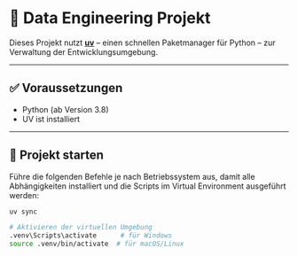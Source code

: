 # 📁 Data Engineering Projekt

Dieses Projekt nutzt **[uv](https://docs.astral.sh/uv/)** – einen schnellen Paketmanager für Python – zur Verwaltung der Entwicklungsumgebung.

---

## ✅ Voraussetzungen

- Python (ab Version 3.8)
- UV ist installiert

---

## 🚀 Projekt starten

Führe die folgenden Befehle je nach Betriebssystem aus, damit alle Abhängigkeiten installiert und die Scripts im Virtual Environment ausgeführt werden:

```bash
uv sync

# Aktivieren der virtuellen Umgebung
.venv\Scripts\activate      # für Windows
source .venv/bin/activate  # für macOS/Linux

